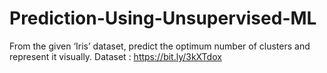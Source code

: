 # Prediction-Using-Unsupervised-ML
From the given ‘Iris’ dataset, predict the optimum number of clusters and represent it visually. 
Dataset : https://bit.ly/3kXTdox
